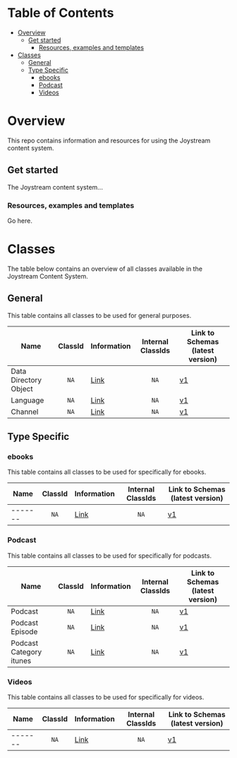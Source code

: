 Table of Contents
=================

<!-- TOC START min:1 max:3 link:true asterisk:false update:true -->
- [Overview](#overview)
  - [Get started](#get-started)
    - [Resources, examples and templates](#resources-examples-and-templates)
- [Classes](#classes)
  - [General](#general)
  - [Type Specific](#type-specific)
    - [ebooks](#ebooks)
    - [Podcast](#podcast)
    - [Videos](#videos)
<!-- TOC END -->

# Overview

This repo contains information and resources for using the Joystream content system.

## Get started

The Joystream content system...

### Resources, examples and templates

Go here.

# Classes
The table below contains an overview of all classes available in the Joystream Content System.

## General

This table contains all classes to be used for general purposes.

|     Name                |ClassId| Information                                         |Internal ClassIds| Link to Schemas (latest version)                     |
|-------------------------|:-----:|-----------------------------------------------------|:---------------:|------------------------------------------------------|
|Data Directory Object    | `NA`  |[Link](classes/general/data-directory-object.md)     |      `NA`       |[v1](schemas/general/data-directory-object.md)        |
|Language                 | `NA`  |[Link](classes/general/language.md)                  |      `NA`       |[v1](schemas/general/language.md)                     |
|Channel                  | `NA`  |[Link](classes/general/channel.md)                   |      `NA`       |[v1](schemas/general/channel.md)                      |

## Type Specific

### ebooks
This table contains all classes to be used for specifically for ebooks.

|     Name                |ClassId| Information                                         |Internal ClassIds| Link to Schemas (latest version)                     |
|-------------------------|:-----:|-----------------------------------------------------|:---------------:|------------------------------------------------------|
|-------                  | `NA`  |[Link](classes/podcast/-------.md)                   |      `NA`       |[v1](schemas/-------/-------.md)                      |

### Podcast

This table contains all classes to be used for specifically for podcasts.

|     Name                |ClassId| Information                                         |Internal ClassIds| Link to Schemas (latest version)                     |
|-------------------------|:-----:|-----------------------------------------------------|:---------------:|------------------------------------------------------|
|Podcast                  | `NA`  |[Link](classes/podcast/podcast.md)                   |      `NA`       |[v1](schemas/podcast/podcast.md)                      |
|Podcast Episode          | `NA`  |[Link](classes/podcast/podcast-episode.md)           |      `NA`       |[v1](schemas/podcast/podcast-episode.md)              |
|Podcast Category itunes  | `NA`  |[Link](classes/podcast/podcast-category-itunes.md)   |      `NA`       |[v1](schemas/podcast/podcast-category-itunes.md)      |

### Videos
This table contains all classes to be used for specifically for videos.

|     Name                |ClassId| Information                                         |Internal ClassIds| Link to Schemas (latest version)                     |
|-------------------------|:-----:|-----------------------------------------------------|:---------------:|------------------------------------------------------|
|-------                  | `NA`  |[Link](classes/-------/-------.md)                   |      `NA`       |[v1](schemas/-------/-------.md)                      |
